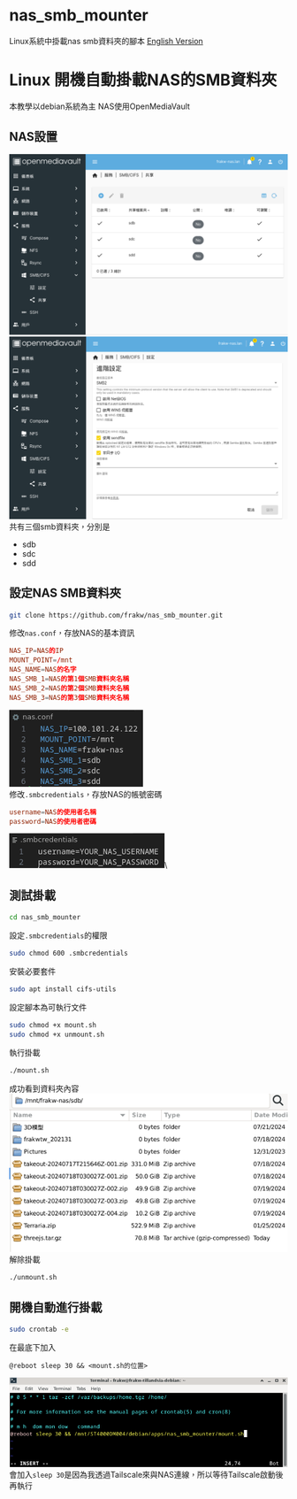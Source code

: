 # nas_smb_mounter
Linux系統中掛載nas smb資料夾的腳本
[English Version](README.md)

# Linux 開機自動掛載NAS的SMB資料夾
本教學以debian系統為主
NAS使用OpenMediaVault
## NAS設置
![image](./imgs/nas-1.png)\
![image](./imgs/nas-2.png)\
共有三個smb資料夾，︁分別是
* sdb
* sdc
* sdd
## 設定NAS SMB資料夾
```sh
git clone https://github.com/frakw/nas_smb_mounter.git
```
修改`nas.conf`，︁存放NAS的基本資訊
```conf
NAS_IP=NAS的IP
MOUNT_POINT=/mnt
NAS_NAME=NAS的名字
NAS_SMB_1=NAS的第1個SMB資料夾名稱
NAS_SMB_2=NAS的第2個SMB資料夾名稱
NAS_SMB_3=NAS的第3個SMB資料夾名稱
```
![image](./imgs/config-1.png)\
修改`.smbcredentials`，︁存放NAS的帳號密碼
```conf
username=NAS的使用者名稱
password=NAS的使用者密碼
```
![image](./imgs/config-2.png)\
## 測試掛載
```sh
cd nas_smb_mounter
```
設定`.smbcredentials`的權限
```sh
sudo chmod 600 .smbcredentials
```
安裝必要套件
```sh
sudo apt install cifs-utils 
```
設定腳本為可執行文件
```sh
sudo chmod +x mount.sh
sudo chmod +x unmount.sh
```
執行掛載
```sh
./mount.sh
```
成功看到資料夾內容
![image](./imgs/test-1.png)\
解除掛載
```sh
./unmount.sh
```
## 開機自動進行掛載
```sh
sudo crontab -e
```
在最底下加入
```
@reboot sleep 30 && <mount.sh的位置>
```
![image](./imgs/auto-1.png)\
會加入`sleep 30`是因為我透過Tailscale來與NAS連線，︁所以等待Tailscale啟動後再執行